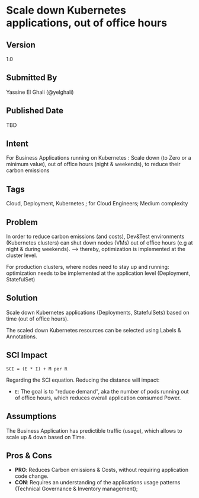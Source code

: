# Scale down Kubernetes applications, out of office hours
## Version
1.0

## Submitted By
Yassine El Ghali (@yelghali)

## Published Date
TBD

## Intent
For Business Applications running on Kubernetes : Scale down (to Zero or a minimum value), out of office hours (night & weekends), to reduce their carbon emissions

## Tags
Cloud, Deployment, Kubernetes ; for Cloud Engineers; Medium complexity 

## Problem
In order to reduce carbon emissions (and costs), Dev&Test environments (Kubernetes clusters) can shut down nodes (VMs) out of office hours (e.g at night & during weekends). --> thereby, optimization is implemented at the cluster level.


For production clusters, where nodes need to stay up and running: optimization needs to be implemented at the application level (Deployment, StatefulSet)

## Solution
 Scale down Kubernetes applications  (Deployments, StatefulSets) based on time (out of office hours). 

 The scaled down Kubernetes resources can be selected using Labels & Annotations. 

## SCI Impact
`SCI = (E * I) + M per R`

Regarding the SCI equation. Reducing the distance will impact:

- `E`: The goal is to "reduce demand", aka the number of pods running out of office hours, which reduces overall application consumed Power.



## Assumptions
The Business Application has predictible traffic (usage), which allows to scale up & down based on Time. 

## Pros & Cons
- **PRO**: Reduces Carbon emissions & Costs, without requiring application code change.
- **CON**: Requires an understanding of the applications usage patterns (Technical Governance & Inventory management); 
